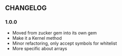 ## CHANGELOG

### 1.0.0

* Moved from zucker gem into its own gem
* Make it a Kernel method
* Minor refactoring, only accept symbols for whitelist
* More specific about arrays
